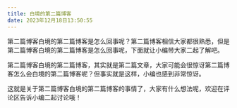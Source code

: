 ```yaml
---
title: 白境的第二篇博客
date: 2023年12月18日13:50:55
---
```


第二篇博客白境的第二篇博客是怎么回事呢？第二篇博客相信大家都很熟悉，但是第二篇博客白境的第二篇博客是怎么回事呢，下面就让小编带大家二起了解吧。

第二篇博客白境的第二篇博客，其实就是第二篇文章，大家可能会很惊讶第二篇博客怎么会白境的第二篇博客呢？但事实就是这样，小编也感到非常惊讶。

这就是关于第二篇博客白境的第二篇博客的事情了，大家有什么想法呢，欢迎在评论区告诉小编二起讨论哦！